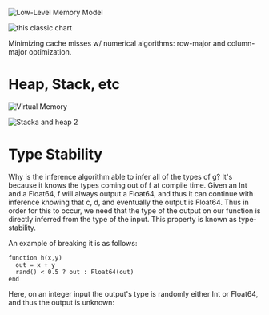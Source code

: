 
![Low-Level Memory Model ](https://cdn.hackernoon.com/hn-images/1*nT3RAGnOAWmKmvOBnizNtw.png)


![this classic chart](http://ithare.com/infographics-operation-costs-in-cpu-clock-cycles/)

Minimizing cache misses w/ numerical algorithms:
row-major and column-major optimization.

# Heap, Stack, etc
![Virtual Memory](https://bayanbox.ir/view/581244719208138556/virtual-memory.jpg)

![Stacka and heap 2](https://camo.githubusercontent.com/ca96d70d09ce694363e44b93fd975bb3033898c1/687474703a2f2f7475746f7269616c732e6a656e6b6f762e636f6d2f696d616765732f6a6176612d636f6e63757272656e63792f6a6176612d6d656d6f72792d6d6f64656c2d352e706e67)



# Type Stability
Why is the inference algorithm able to infer all of the types of g? It's because it knows the types coming out of f at compile time. Given an Int and a Float64, f will always output a Float64, and thus it can continue with inference knowing that c, d, and eventually the output is Float64. Thus in order for this to occur, we need that the type of the output on our function is directly inferred from the type of the input. This property is known as type-stability.

An example of breaking it is as follows:
```{julia}
function h(x,y)
  out = x + y
  rand() < 0.5 ? out : Float64(out)
end
```

Here, on an integer input the output's type is randomly either Int or Float64, and thus the output is unknown: